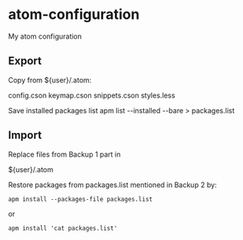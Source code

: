 # atom-configuration
My atom configuration

## Export

Copy from ${user}/.atom:

config.cson
keymap.cson
snippets.cson
styles.less

Save installed packages list apm list --installed --bare > packages.list


## Import

Replace files from Backup 1 part in 

${user}/.atom

Restore packages from packages.list mentioned in Backup 2 by:

`apm install --packages-file packages.list` 

or

`apm install 'cat packages.list'`
